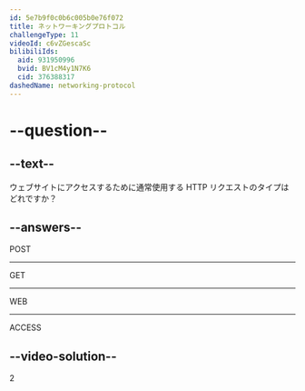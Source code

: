 ```yaml
---
id: 5e7b9f0c0b6c005b0e76f072
title: ネットワーキングプロトコル
challengeType: 11
videoId: c6vZGescaSc
bilibiliIds:
  aid: 931950996
  bvid: BV1cM4y1N7K6
  cid: 376388317
dashedName: networking-protocol
---
```


# --question--

## --text--

ウェブサイトにアクセスするために通常使用する HTTP リクエストのタイプはどれですか？

## --answers--

POST

---

GET

---

WEB

---

ACCESS

## --video-solution--

2

